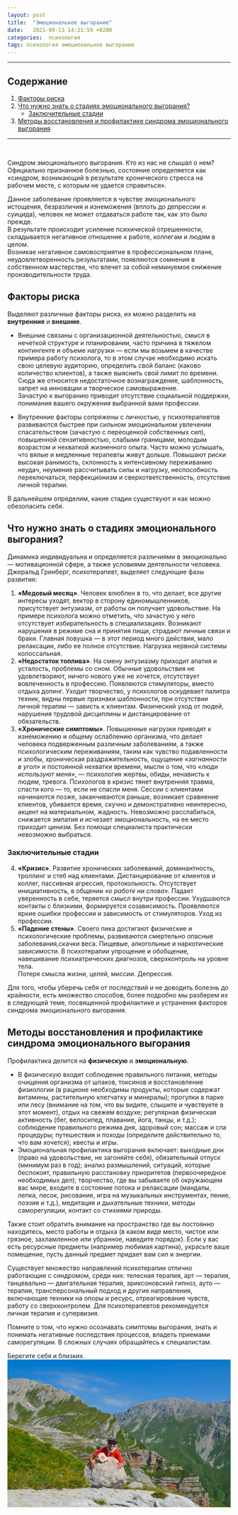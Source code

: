 ```yaml
---
layout: post
title:  "Эмоциональное выгорание"
date:   2021-09-13 14:21:59 +0200
categories:  психология
tags: психология эмоциональное выгорание
---
```


---
## Содержание
1. [Факторы риска](#факторы-риска)
1. [Что нужно знать о стадиях эмоционального выгорания?](#что-нужно-знать-о-стадиях-эмоционального-выгорания)
    - [Заключительные стадии](#заключительные-стадии)
1. [Методы восстановления и профилактике синдрома эмоционального выгорания](#методы-восстановления-и-профилактике-синдрома-эмоционального-выгорания)

---
<p>&nbsp;</p>

Синдром эмоционального выгорания. Кто из нас не слышал о нем?  
Официально признанное болезнью, состояние определяется как «синдром, возникающий в результате хронического стресса на рабочем месте, с которым не удается справиться».  

Данное заболевание проявляется в чувстве эмоционального истощения, безразличия и изнеможения (вплоть до депрессии и суицида), человек не может отдаваться работе так, как это было прежде.  
В результате происходит усиление психической отрешенности, складывается негативное отношение к работе, коллегам и людям в целом.  
Возникае негативное самовосприятие в профессиональном плане, неудовлетворенность результатами, появляются сомнения в собственном мастерстве, что влечет за собой неминуемое снижение производительности труда.  

## Факторы риска
Выделяют различные факторы риска, их можно разделить на **внутренние** и **внешние**.  

- Внешние связаны с организационной деятельностью, смысл в нечеткой структуре и планировании, часто причина в тяжелом контингенте и объеме нагрузки — если мы возьмем в качестве примера работу психолога, то в этом случае необходимо искать свою целевую аудиторию, определить свой баланс (каково количество клиентов), а также выяснить свой лимит по времени. Сюда же относится недостаточное вознаграждение, шаблонность, запрет на инновации и творческое самовыражение.  
Зачастую к выгоранию приводит отсутствие социальной поддержки, понимания вашего окружения выбранной вами профессии.  

- Внутренние факторы сопряжены с личностью, у психотерапевтов развиваются быстрее при сильном эмоциональном увлечении спасательством (зачастую с переоценкой собственных сил), повышенной сензитивностью, слабыми границами, молодым возрастом и нехваткой жизненного опыта. Часто можно услышать, что вялые и медленные терапевты живут дольше. Повышают риски высокая ранимость, склонность к интенсивному переживанию неудач, неумение рассчитывать силы и нагрузку, неспособность переключаться, перфекционизм и сверхответственность, отсутствие личной терапии.  

В дальнейшем определим, какие стадии существуют и как можно обезопасить себя.

## Что нужно знать о стадиях эмоционального выгорания?

Динамика индивидуальна и определяется различиями в эмоционально — мотивационной сфере, а также условиями деятельности человека. Джеральд Гринберг, психотерапевт, выделяет следующие фазы развития:

1. **«Медовый месяц»**. Человек влюблен в то, что делает, все другие интересы
    уходят, вектор в сторону единомышленников, присутствует энтузиазм, 
    от работы он получает удовольствие. На примере психолога можно отметить,
    что зачастую у него отсутствует избирательность в специализациях. 
    Возникают нарушения в режиме сна и принятия пищи, страдают личные 
    связи и браки. Главная ловушка — в этот период много действия, мало
    релаксации, либо ее полное отсутствие. Нагрузка нервной системы колоссальная.
2. **«Недостаток топлива»**. На смену энтузиазму приходит апатия и усталость,
    проблемы со сном. Обычные удовольствия не удовлетворяют, ничего нового уже
    не хочется, отсутствует вовлеченность в профессию. Появляются стимуляторы,
    вместо отдыха допинг. Уходит творчество, у психологов оскудевает палитра
    техник, видны первые признаки шаблонности, при отсутствии личной
    терапии — зависть к клиентам. Физический уход от людей, нарушения 
    трудовой дисциплины и дистанцирование от обязательств.
3. **«Хронические симптомы»**. Повышенные нагрузки приводят к изнеможению
    и общему ослаблению организма, что делает человека подверженным различным
    заболеваниям, а также психологическим переживаниям, таким как чувство 
    подавленности и злобы, хроническая раздражительность, ощущение 
    *«загнанности в угол»* и постоянной нехватки времени, мысли о том, что
    *«люди используют меня»*, — психология жертвы, обиды, ненависть к людям,
    тревога. Психологов в кризис тянет внутренняя травма, спасти кого — то,
    если не спасли меня. Сессии с клиентами начинаются позже, 
    заканчиваются раньше, возникает сравнение клиентов, убивается время,
    скучно и демонстративно неинтересно, акцент на материальном, жадность.
    Невозможно расслабиться, снижается эмпатия и исчезает эмоциональность,
    на ее место приходит цинизм. Без помощи специалиста 
    практически невозможно выбраться.

### Заключительные стадии
4. **«Кризис»**. Развитие хронических заболеваний, доминантность, троллинг
    и стеб над клиентами. Дистанцирование от клиентов и коллег, пассивная 
    агрессия, протокольность. Отсутствует инициативность, в общении 
    *«о работе ни слова»*. Падает уверенность в себе, теряется смысл
    внутри профессии. Ухудшаются контакты с близкими, формируется
    созависимость. Проявляются яркие ошибки профессии и зависимость от 
    стимуляторов. Уход из профессии.
5. **«Падение стены»**. Своего пика достигают физические и психологические 
    проблемы, развиваются смертельно опасные заболевания,скачки веса. 
    Пищевые, алкогольные и наркотические зависимости. В психотерапии 
    упрощение и обобщение, навешивание психиатрических диагнозов, 
    сверхконтроль на уровне тела.  
    Потеря смысла жизни, целей, миссии. Депрессия. 


Для того, чтобы уберечь себя от последствий и не доводить болезнь до крайности, есть множество способов, более подробно мы разберем их в следующей теме, посвященной профилактике и устранения факторов синдрома эмоционального выгорания.
 
## Методы восстановления и профилактике синдрома эмоционального выгорания
Профилактика делится на **физическую** и **эмоциональную**.
- В физическую входит соблюдение правильного питания, методы очищения организма от шлаков, токсинов и восстановление физиологии (в рационе необходимы продукты, которые содержат витамины, растительную клетчатку и минералы); прогулки в парке или лесу (внимание на том, что вы видите, слышите и чувствуете в этот момент), отдых на свежем воздухе; регулярная физическая активность (бег, велосипед, плавание, йога, танцы, и т.д.); соблюдение правильного режима дня, здоровый сон; массаж и спа процедуры; путешествия и походы (определите действительно то, что вам хочется); квесты и игры.
- Эмоциональная профилактика выгорания включает: выходные дни (право на удовольствие, не загоняйте себя), обязательный отпуск (минимум раз в год); анализ размышлений, ситуаций, которые беспокоят, правильную расстановку приоритетов (первоочередное необходимых дел); творчество, где вы забываете об окружающем вас мире, входите в состояние потока и релаксации (мандалы, лепка, песок, рисование, игра на музыкальных инструментах, пение, поэзия и т.д.), медитация и дыхательные техники, методы саморегуляции, контакт со стихиями природы.

Также стоит обратить внимание на пространство где вы постоянно находитесь, место работы и отдыха (в каком виде место, чистое или грязное, захламленное или убранное, наведите порядок). Если у вас есть ресурсные предметы (например любимая картина), украсьте ваше помещение, пусть данный предмет придает вам сил и энергии. 

Существует множество направлений психотерапии отлично работающие с синдромом, среди них: телесная терапия, арт — терапия, танцевально — двигательная терапия, эриксоновский гипноз, ауто — терапия, трансперсональный подход и другие направления, включающие техники на опоры и ресурс, отреагирование чувств, работу со сверхконтролем. Для психотерапевтов рекомендуется личная терапия и супервизия.

Помните о том, что нужно осознавать симптомы выгорания, знать и понимать 
негативные последствия процессов, владеть приемами саморегуляции. 
В сложных случаях обращайтесь к специалистам. 

Берегите себя и близких.
![burnout3](/img/blog/burnout3.jpg)
